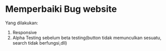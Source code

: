 # Memperbaiki Bug website
Yang dilakukan:
1. Responsive
2. Alpha Testing sebelum beta testing(button tidak memunculkan sesuatu, search tidak berfungsi,dll)
 
